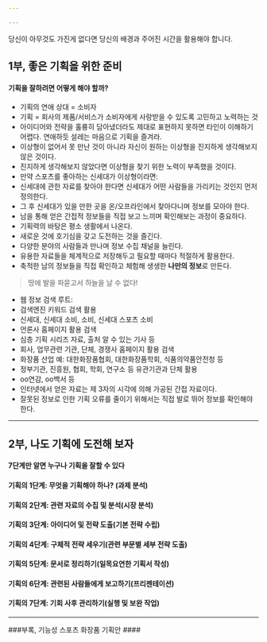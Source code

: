 ```yaml
---

---
```


당신이 아무것도 가진게 없다면 당신의 배경과 주어진 시간을 활용해야 합니다.

## 1부, 좋은 기획을 위한 준비

#### 기획을 잘하려면 어떻게 해야 할까?

-	기획의 연애 상대 = 소비자
-	기획 = 회사의 제품/서비스가 소비자에게 사랑받을 수 있도록 고민하고 노력하는 것
-	아이디어와 전략을 훌륭히 담아냈더라도 제대로 표현하지 못하면 타인이 이해하기 어렵다. 연애하듯 설레는 마음으로 기획을 즐겨라.  
-	이상형이 없어서 못 만난 것이 아니라 자신이 원하는 이상형을 진지하게 생각해보지 않은 것이다.  
-	진지하게 생각해보지 않았다면 이상형을 찾기 위한 노력이 부족했을 것이다.  
-	만약 스포츠를 좋아하는 신세대가 이상형이라면:  
-	신세대에 관한 자료를 찾아야 한다면 신세대가 어떤 사람들을 가리키는 것인지 먼저 정의한다.  
-	그 후 신세대가 있을 만한 곳을 온/오프라인에서 찾아다니며 정보를 모아야 한다.  
-	남을 통해 얻은 간접적 정보들을 직접 보고 느끼며 확인해보는 과정이 중요하다.  
-	기획력의 바탕은 평소 생활에서 나온다.  
-	새로운 것에 호기심을 갖고 도전하는 것을 즐긴다.  
-	다양한 분야의 사람들과 만나며 정보 수집 채널을 늘린다.  
-	유용한 자료들을 체계적으로 저장해두고 필요할 때마다 적절하게 활용한다.  
-	축적한 남의 정보들을 직접 확인하고 체험해 생생한 **나만의 정보**로 만든다.

> 땅에 발을 파묻고서 하늘을 날 수 없다!

-	웹 정보 검색 루트:
-	검색엔진 키워드 검색 활용
-	신세대, 신세대 소비, 소비, 신세대 스포츠 소비
-	언론사 홈페이지 활용 검색
-	심층 기획 시리즈 자료, 출처 알 수 있는 기사 등
-	회사, 업무관련 기관, 단체, 경쟁사 홈페이지 활용 검색
-	화장품 산업 예: 대한화장품협회, 대한화장품학회, 식품의약품안전청 등
-	정부기관, 진흥원, 협회, 학회, 연구소 등 유관기관과 단체 활용
-	oo연감, oo백서 등
-	인터넷에서 얻은 자료는 제 3자의 시각에 의해 가공된 간접 자료이다.
-	잘못된 정보로 인한 기획 오류를 줄이기 위해서는 직접 발로 뛰어 정보를 확인해야 한다.

---

## 2부, 나도 기획에 도전해 보자

#### 7단계만 알면 누구나 기획을 잘할 수 있다


#### 기획의 1단계: 무엇을 기획해야 하나? (과제 분석)

#### 기획의 2단계: 관련 자료의 수집 및 분석(시장 분석)

#### 기획의 3단계: 아이디어 및 전략 도출(기본 전략 수립)

#### 기획의 4단계: 구체적 전략 세우기(관련 부문별 세부 전략 도출)

#### 기획의 5단계: 문서로 정리하기(일목요연한 기획서 작성)

#### 기획의 6단계: 관련된 사람들에게 보고하기(프리젠테이션)

#### 기획의 7단계: 기회 사후 관리하기(실행 및 보완 작업)

---

###부록, 기능성 스포츠 화장품 기획안 ####
